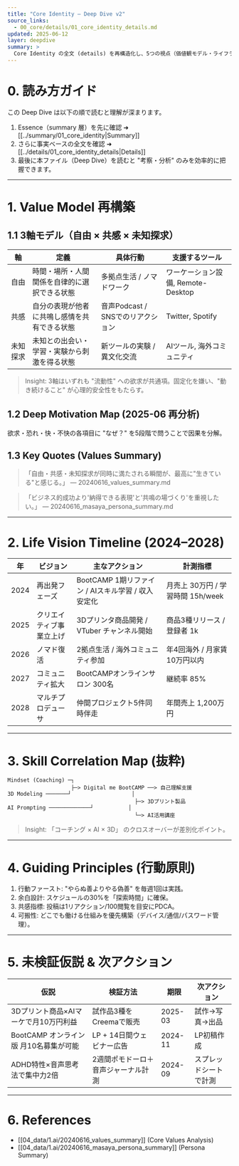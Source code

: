 ```yaml
---
title: "Core Identity – Deep Dive v2"
source_links:
  - 00_core/details/01_core_identity_details.md
updated: 2025-06-12
layer: deepdive
summary: >
  Core Identity の全文 (details) を再構造化し、5つの視点（価値観モデル・ライフライン・スキル相関・行動原則・今後の仮説）で掘り下げたファイル。AI と人が共同で自己理解を深める際の"最深層"として参照する。
---
```


# 0. 読み方ガイド
この Deep Dive は以下の順で読むと理解が深まります。
1. Essence（summary 層）を先に確認 ➜ [[../summary/01_core_identity|Summary]]
2. さらに事実ベースの全文を確認 ➜ [[../details/01_core_identity_details|Details]]
3. 最後に本ファイル（Deep Dive）を読むと "考察・分析" のみを効率的に把握できます。

---

# 1. Value Model 再構築
## 1.1 3軸モデル（自由 × 共感 × 未知探求）
| 軸 | 定義 | 具体行動 | 支援するツール |
|----|------|-----------|----------------|
| 自由 | 時間・場所・人間関係を自律的に選択できる状態 | 多拠点生活 / ノマドワーク | ワーケーション設備, Remote-Desktop |
| 共感 | 自分の表現が他者に共鳴し感情を共有できる状態 | 音声Podcast / SNSでのリアクション | Twitter, Spotify |
| 未知探求 | 未知との出会い・学習・実験から刺激を得る状態 | 新ツールの実験 / 異文化交流 | AIツール, 海外コミュニティ |

> Insight: 3軸はいずれも "流動性" への欲求が共通項。固定化を嫌い、"動き続けること" が心理的安全性をもたらす。

## 1.2 Deep Motivation Map (2025-06 再分析)
欲求・恐れ・快・不快の各項目に "なぜ？" を5段階で問うことで因果を分解。 

## 1.3 Key Quotes (Values Summary)
> 「自由・共感・未知探求が同時に満たされる瞬間が、最高に"生きている"と感じる。」
>  — 20240616_values_summary.md

> 「ビジネス的成功より'納得できる表現'と'共鳴の場づくり'を重視したい。」
>  — 20240616_masaya_persona_summary.md

---

# 2. Life Vision Timeline (2024–2028)
| 年 | ビジョン | 主なアクション | 計測指標 |
|----|----------|----------------|----------|
| 2024 | 再出発フェーズ | BootCAMP 1期リファイン / AIスキル学習 / 収入安定化 | 月売上 30万円 / 学習時間 15h/week |
| 2025 | クリエイティブ事業立上げ | 3Dプリンタ商品開発 / VTuber チャンネル開始 | 商品3種リリース / 登録者 1k |
| 2026 | ノマド復活 | 2拠点生活 / 海外コミュニティ参加 | 年4回海外 / 月家賃10万円以内 |
| 2027 | コミュニティ拡大 | BootCAMPオンラインサロン 300名 | 継続率 85% |
| 2028 | マルチプロデューサ | 仲間プロジェクト5件同時伴走 | 年間売上 1,200万円 |

---

# 3. Skill Correlation Map (抜粋)
```
Mindset (Coaching) ─┐
                    ├─> Digital me BootCAMP ──> 自己理解支援
3D Modeling ───────┘                   │
                                        ├─> 3Dプリント製品
AI Prompting ─────────────┘           │
                                        └─> AI活用講座
```
> Insight: 「コーチング × AI × 3D」 のクロスオーバーが差別化ポイント。

---

# 4. Guiding Principles (行動原則)
1. 行動ファースト: "やらぬ善よりやる偽善" を毎週1回は実践。
2. 余白設計: スケジュールの30%を「探索時間」に確保。
3. 共感指標: 投稿は1リアクション/100閲覧を目安にPDCA。
4. 可搬性: どこでも働ける仕組みを優先構築（デバイス/通信/パスワード管理）。

---

# 5. 未検証仮説 & 次アクション
| 仮説 | 検証方法 | 期限 | 次アクション |
|------|-----------|------|---------------|
| 3Dプリント商品×AIマーケで月10万円利益 | 試作品3種をCreemaで販売 | 2025-03 | 試作→写真→出品 |
| BootCAMP オンライン版 月10名募集が可能 | LP + 14日間ウェビナー広告 | 2024-11 | LP初稿作成 |
| ADHD特性×音声思考法で集中力2倍 | 2週間ポモドーロ＋音声ジャーナル計測 | 2024-09 | スプレッドシートで計測 |

---

# 6. References
- [[04_data/1.ai/20240616_values_summary]]  (Core Values Analysis)
- [[04_data/1.ai/20240616_masaya_persona_summary]] (Persona Summary)